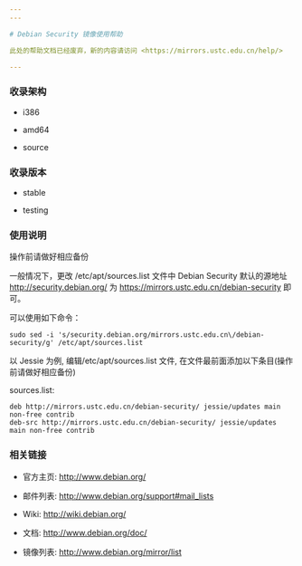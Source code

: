 ```yaml
---
---

# Debian Security 镜像使用帮助

此处的帮助文档已经废弃，新的内容请访问 <https://mirrors.ustc.edu.cn/help/>

---
```


### 收录架构

- i386

- amd64

- source

### 收录版本

- stable

- testing

### 使用说明

操作前请做好相应备份

一般情况下，更改 /etc/apt/sources.list 文件中 Debian Security 默认的源地址 <http://security.debian.org/> 为 <https://mirrors.ustc.edu.cn/debian-security> 即可。

可以使用如下命令：

    sudo sed -i 's/security.debian.org/mirrors.ustc.edu.cn\/debian-security/g' /etc/apt/sources.list

以 Jessie 为例, 编辑/etc/apt/sources.list 文件, 在文件最前面添加以下条目(操作前请做好相应备份)

sources.list:

    deb http://mirrors.ustc.edu.cn/debian-security/ jessie/updates main non-free contrib
    deb-src http://mirrors.ustc.edu.cn/debian-security/ jessie/updates main non-free contrib

### 相关链接

- 官方主页: <http://www.debian.org/>

- 邮件列表: <http://www.debian.org/support#mail_lists>

- Wiki: <http://wiki.debian.org/>

- 文档: <http://www.debian.org/doc/>

- 镜像列表: <http://www.debian.org/mirror/list>
